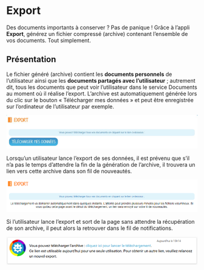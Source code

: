 # Export

Des documents importants à conserver ? Pas de panique ! Grâce à l’appli **Export**, générez un fichier compressé \(archive\) contenant l’ensemble de vos documents. Tout simplement.

## Présentation

Le fichier généré \(archive\) contient les **documents personnels** de l’utilisateur ainsi que les **documents partagés avec l’utilisateur** ; autrement dit, tous les documents que peut voir l’utilisateur dans le service Documents au moment où il réalise l’export. L’archive est automatiquement générée lors du clic sur le bouton « Télécharger mes données » et peut être enregistrée sur l’ordinateur de l’utilisateur par exemple.

![](.gitbook/assets/exportone_1.JPG)

Lorsqu’un utilisateur lance l’export de ses données, il est prévenu que s’il n’a pas le temps d’attendre la fin de la génération de l’archive, il trouvera un lien vers cette archive dans son fil de nouveautés.

![](.gitbook/assets/2018-08-23_17h57_08%20%281%29.png)

Si l’utilisateur lance l’export et sort de la page sans attendre la récupération de son archive, il peut alors la retrouver dans le fil de notifications.

![](.gitbook/assets/export_notif.png)

